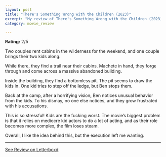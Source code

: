 ```yaml
---
layout: post
title: "There's Something Wrong with the Children (2023)"
excerpt: "My review of There's Something Wrong with the Children (2023)"
category: movie_review

---
```


**Rating:** 2/5

Two couples rent cabins in the wilderness for the weekend, and one couple brings their two kids along.

While there, they find a trail near their cabins. Machete in hand, they forge through and come across a massive abandoned building.

Inside the building, they find a bottomless pit. The pit seems to draw the kids in. One kid tries to step off the ledge, but Ben stops them.

Back at the camp, after a horrifying vision, Ben notices unusual behavior from the kids. To his dismay, no one else notices, and they grow frustrated with his accusations.

This is so stressful! Kids are the fucking worst. The movie’s biggest problem is that it relies on mediocre kid actors to do a lot of acting, and as their role becomes more complex, the film loses steam.

Overall, I like the idea behind this, but the execution left me wanting.

<hr>

[See Review on Letterboxd](https://boxd.it/4YVVeZ)
